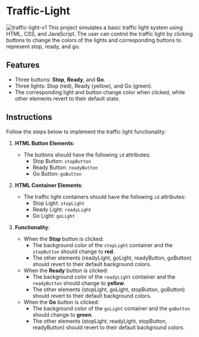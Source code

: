 # Traffic-Light
![traffic-light-v1](https://github.com/user-attachments/assets/e8d740bf-3ac0-4457-a5ee-f1e43f778aa7)
This project simulates a basic traffic light system using HTML, CSS, and JavaScript. The user can control the traffic light by clicking buttons to change the colors of the lights and corresponding buttons to represent stop, ready, and go.

## Features

- Three buttons: **Stop**, **Ready**, and **Go**.
- Three lights: Stop (red), Ready (yellow), and Go (green).
- The corresponding light and button change color when clicked, while other elements revert to their default state.

## Instructions

Follow the steps below to implement the traffic light functionality:

1. **HTML Button Elements**:
   - The buttons should have the following `id` attributes:
     - Stop Button: `stopButton`
     - Ready Button: `readyButton`
     - Go Button: `goButton`

2. **HTML Container Elements**:
   - The traffic light containers should have the following `id` attributes:
     - Stop Light: `stopLight`
     - Ready Light: `readyLight`
     - Go Light: `goLight`

3. **Functionality**:
   - When the **Stop** button is clicked:
     - The background color of the `stopLight` container and the `stopButton` should change to **red**.
     - The other elements (readyLight, goLight, readyButton, goButton) should revert to their default background colors.
   - When the **Ready** button is clicked:
     - The background color of the `readyLight` container and the `readyButton` should change to **yellow**.
     - The other elements (stopLight, goLight, stopButton, goButton) should revert to their default background colors.
   - When the **Go** button is clicked:
     - The background color of the `goLight` container and the `goButton` should change to **green**.
     - The other elements (stopLight, readyLight, stopButton, readyButton) should revert to their default background colors.
